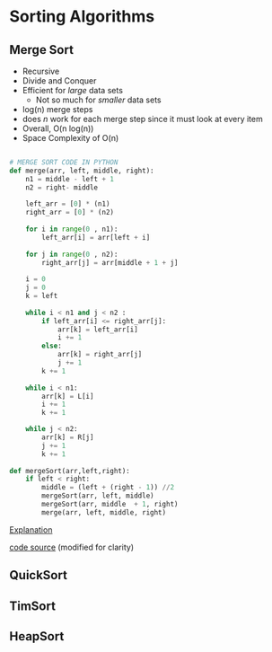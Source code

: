# Sorting Algorithms

## Merge Sort
- Recursive
- Divide and Conquer
- Efficient for _large_ data sets
  - Not so much for _smaller_ data sets
- log(n) merge steps
- does _n_ work for each merge step since it must look at every item
- Overall, O(n log(n))
- Space Complexity of O(n)
```python

# MERGE SORT CODE IN PYTHON
def merge(arr, left, middle, right): 
    n1 = middle - left + 1
    n2 = right- middle 
  
    left_arr = [0] * (n1) 
    right_arr = [0] * (n2) 
  
    for i in range(0 , n1): 
        left_arr[i] = arr[left + i] 
  
    for j in range(0 , n2): 
        right_arr[j] = arr[middle + 1 + j] 
  
    i = 0
    j = 0
    k = left
  
    while i < n1 and j < n2 : 
        if left_arr[i] <= right_arr[j]: 
            arr[k] = left_arr[i] 
            i += 1
        else: 
            arr[k] = right_arr[j] 
            j += 1
        k += 1
  
    while i < n1: 
        arr[k] = L[i] 
        i += 1
        k += 1

    while j < n2: 
        arr[k] = R[j] 
        j += 1
        k += 1
  
def mergeSort(arr,left,right): 
    if left < right: 
        middle = (left + (right - 1)) //2
        mergeSort(arr, left, middle) 
        mergeSort(arr, middle  + 1, right) 
        merge(arr, left, middle, right) 
```
[Explanation](https://www.youtube.com/watch?v=Nso25TkBsYI)

[code source](https://www.geeksforgeeks.org/merge-sort/) (modified for clarity)

## QuickSort

## TimSort

## HeapSort
